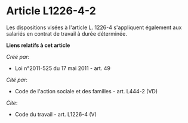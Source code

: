 # Article L1226-4-2

Les dispositions visées à l'article L. 1226-4 s'appliquent également aux salariés en contrat de travail à durée déterminée.

**Liens relatifs à cet article**

_Créé par_:

  - Loi n°2011-525 du 17 mai 2011 - art. 49

_Cité par_:

  - Code de l'action sociale et des familles - art. L444-2 (VD)

_Cite_:

  - Code du travail - art. L1226-4 (V)
